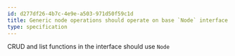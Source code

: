 ```yaml
---
id: d277df26-4b7c-4e9e-a503-971d50f59c1d
title: Generic node operations should operate on base `Node` interface
type: specification
---
```


CRUD and list functions in the interface should use `Node`
